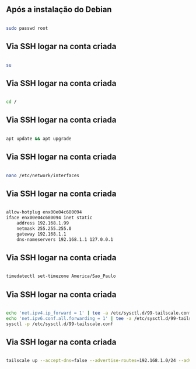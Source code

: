 ## Após a instalação do Debian

```bash

sudo passwd root

```

## Via SSH logar na conta criada

```bash

su

```

## Via SSH logar na conta criada

```bash

cd /

```

## Via SSH logar na conta criada

```bash

apt update && apt upgrade

```

## Via SSH logar na conta criada

```bash

nano /etc/network/interfaces

```

## Via SSH logar na conta criada

```bash

allow-hotplug enx00e04c680094
iface enx00e04c680094 inet static
    address 192.168.1.99
    netmask 255.255.255.0
    gateway 192.168.1.1
    dns-nameservers 192.168.1.1 127.0.0.1

```

## Via SSH logar na conta criada

```bash

timedatectl set-timezone America/Sao_Paulo

```

## Via SSH logar na conta criada

```bash

echo 'net.ipv4.ip_forward = 1' | tee -a /etc/sysctl.d/99-tailscale.conf
echo 'net.ipv6.conf.all.forwarding = 1' | tee -a /etc/sysctl.d/99-tailscale.conf
sysctl -p /etc/sysctl.d/99-tailscale.conf

```

## Via SSH logar na conta criada

```bash

tailscale up --accept-dns=false --advertise-routes=192.168.1.0/24 --advertise-exit-node --ssh


```


